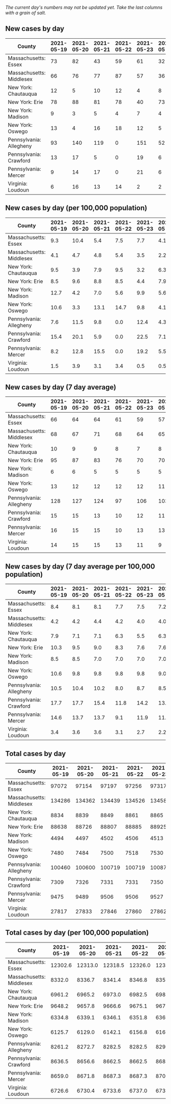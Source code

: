 _The current day's numbers may not be updated yet. Take the last columns with a grain of salt._
## New cases by day

| County | 2021-05-19 | 2021-05-20 | 2021-05-21 | 2021-05-22 | 2021-05-23 | 2021-05-24 | 2021-05-25 |
| --- | --- | --- | --- | --- | --- | --- | --- |
| Massachusetts: Essex | 73 | 82 | 43 | 59 | 61 | 32 | 24 |
| Massachusetts: Middlesex | 66 | 76 | 77 | 87 | 57 | 36 | 38 |
| New York: Chautauqua | 12 | 5 | 10 | 12 | 4 | 8 | 15 |
| New York: Erie | 78 | 88 | 81 | 78 | 40 | 73 | 33 |
| New York: Madison | 9 | 3 | 5 | 4 | 7 | 4 | 2 |
| New York: Oswego | 13 | 4 | 16 | 18 | 12 | 5 | 11 |
| Pennsylvania: Allegheny | 93 | 140 | 119 | 0 | 151 | 52 | 62 |
| Pennsylvania: Crawford | 13 | 17 | 5 | 0 | 19 | 6 | 9 |
| Pennsylvania: Mercer | 9 | 14 | 17 | 0 | 21 | 6 | 17 |
| Virginia: Loudoun | 6 | 16 | 13 | 14 | 2 | 2 | 9 |

## New cases by day (per 100,000 population)

| County | 2021-05-19 | 2021-05-20 | 2021-05-21 | 2021-05-22 | 2021-05-23 | 2021-05-24 | 2021-05-25 |
| --- | --- | --- | --- | --- | --- | --- | --- |
| Massachusetts: Essex | 9.3 | 10.4 | 5.4 | 7.5 | 7.7 | 4.1 | 3.0 |
| Massachusetts: Middlesex | 4.1 | 4.7 | 4.8 | 5.4 | 3.5 | 2.2 | 2.4 |
| New York: Chautauqua | 9.5 | 3.9 | 7.9 | 9.5 | 3.2 | 6.3 | 11.8 |
| New York: Erie | 8.5 | 9.6 | 8.8 | 8.5 | 4.4 | 7.9 | 3.6 |
| New York: Madison | 12.7 | 4.2 | 7.0 | 5.6 | 9.9 | 5.6 | 2.8 |
| New York: Oswego | 10.6 | 3.3 | 13.1 | 14.7 | 9.8 | 4.1 | 9.0 |
| Pennsylvania: Allegheny | 7.6 | 11.5 | 9.8 | 0.0 | 12.4 | 4.3 | 5.1 |
| Pennsylvania: Crawford | 15.4 | 20.1 | 5.9 | 0.0 | 22.5 | 7.1 | 10.6 |
| Pennsylvania: Mercer | 8.2 | 12.8 | 15.5 | 0.0 | 19.2 | 5.5 | 15.5 |
| Virginia: Loudoun | 1.5 | 3.9 | 3.1 | 3.4 | 0.5 | 0.5 | 2.2 |

## New cases by day (7 day average)

| County | 2021-05-19 | 2021-05-20 | 2021-05-21 | 2021-05-22 | 2021-05-23 | 2021-05-24 | 2021-05-25 |
| --- | --- | --- | --- | --- | --- | --- | --- |
| Massachusetts: Essex | 66 | 64 | 64 | 61 | 59 | 57 | 53 |
| Massachusetts: Middlesex | 68 | 67 | 71 | 68 | 64 | 65 | 62 |
| New York: Chautauqua | 10 | 9 | 9 | 8 | 7 | 8 | 9 |
| New York: Erie | 95 | 87 | 83 | 76 | 70 | 70 | 67 |
| New York: Madison | 6 | 6 | 5 | 5 | 5 | 5 | 5 |
| New York: Oswego | 13 | 12 | 12 | 12 | 12 | 11 | 11 |
| Pennsylvania: Allegheny | 128 | 127 | 124 | 97 | 106 | 103 | 88 |
| Pennsylvania: Crawford | 15 | 15 | 13 | 10 | 12 | 11 | 10 |
| Pennsylvania: Mercer | 16 | 15 | 15 | 10 | 13 | 13 | 12 |
| Virginia: Loudoun | 14 | 15 | 15 | 13 | 11 | 9 | 9 |

## New cases by day (7 day average per 100,000 population)

| County | 2021-05-19 | 2021-05-20 | 2021-05-21 | 2021-05-22 | 2021-05-23 | 2021-05-24 | 2021-05-25 |
| --- | --- | --- | --- | --- | --- | --- | --- |
| Massachusetts: Essex | 8.4 | 8.1 | 8.1 | 7.7 | 7.5 | 7.2 | 6.7 |
| Massachusetts: Middlesex | 4.2 | 4.2 | 4.4 | 4.2 | 4.0 | 4.0 | 3.8 |
| New York: Chautauqua | 7.9 | 7.1 | 7.1 | 6.3 | 5.5 | 6.3 | 7.1 |
| New York: Erie | 10.3 | 9.5 | 9.0 | 8.3 | 7.6 | 7.6 | 7.3 |
| New York: Madison | 8.5 | 8.5 | 7.0 | 7.0 | 7.0 | 7.0 | 7.0 |
| New York: Oswego | 10.6 | 9.8 | 9.8 | 9.8 | 9.8 | 9.0 | 9.0 |
| Pennsylvania: Allegheny | 10.5 | 10.4 | 10.2 | 8.0 | 8.7 | 8.5 | 7.2 |
| Pennsylvania: Crawford | 17.7 | 17.7 | 15.4 | 11.8 | 14.2 | 13.0 | 11.8 |
| Pennsylvania: Mercer | 14.6 | 13.7 | 13.7 | 9.1 | 11.9 | 11.9 | 11.0 |
| Virginia: Loudoun | 3.4 | 3.6 | 3.6 | 3.1 | 2.7 | 2.2 | 2.2 |

## Total cases by day

| County | 2021-05-19 | 2021-05-20 | 2021-05-21 | 2021-05-22 | 2021-05-23 | 2021-05-24 | 2021-05-25 |
| --- | --- | --- | --- | --- | --- | --- | --- |
| Massachusetts: Essex | 97072 | 97154 | 97197 | 97256 | 97317 | 97349 | 97373 |
| Massachusetts: Middlesex | 134286 | 134362 | 134439 | 134526 | 134583 | 134619 | 134657 |
| New York: Chautauqua | 8834 | 8839 | 8849 | 8861 | 8865 | 8873 | 8888 |
| New York: Erie | 88638 | 88726 | 88807 | 88885 | 88925 | 88998 | 89031 |
| New York: Madison | 4494 | 4497 | 4502 | 4506 | 4513 | 4517 | 4519 |
| New York: Oswego | 7480 | 7484 | 7500 | 7518 | 7530 | 7535 | 7546 |
| Pennsylvania: Allegheny | 100460 | 100600 | 100719 | 100719 | 100870 | 100922 | 100984 |
| Pennsylvania: Crawford | 7309 | 7326 | 7331 | 7331 | 7350 | 7356 | 7365 |
| Pennsylvania: Mercer | 9475 | 9489 | 9506 | 9506 | 9527 | 9533 | 9550 |
| Virginia: Loudoun | 27817 | 27833 | 27846 | 27860 | 27862 | 27864 | 27873 |

## Total cases by day (per 100,000 population)

| County | 2021-05-19 | 2021-05-20 | 2021-05-21 | 2021-05-22 | 2021-05-23 | 2021-05-24 | 2021-05-25 |
| --- | --- | --- | --- | --- | --- | --- | --- |
| Massachusetts: Essex | 12302.6 | 12313.0 | 12318.5 | 12326.0 | 12333.7 | 12337.7 | 12340.8 |
| Massachusetts: Middlesex | 8332.0 | 8336.7 | 8341.4 | 8346.8 | 8350.4 | 8352.6 | 8355.0 |
| New York: Chautauqua | 6961.2 | 6965.2 | 6973.0 | 6982.5 | 6985.7 | 6992.0 | 7003.8 |
| New York: Erie | 9648.2 | 9657.8 | 9666.6 | 9675.1 | 9679.4 | 9687.4 | 9691.0 |
| New York: Madison | 6334.8 | 6339.1 | 6346.1 | 6351.8 | 6361.6 | 6367.3 | 6370.1 |
| New York: Oswego | 6125.7 | 6129.0 | 6142.1 | 6156.8 | 6166.6 | 6170.7 | 6179.7 |
| Pennsylvania: Allegheny | 8261.2 | 8272.7 | 8282.5 | 8282.5 | 8294.9 | 8299.2 | 8304.3 |
| Pennsylvania: Crawford | 8636.5 | 8656.6 | 8662.5 | 8662.5 | 8685.0 | 8692.1 | 8702.7 |
| Pennsylvania: Mercer | 8659.0 | 8671.8 | 8687.3 | 8687.3 | 8706.5 | 8712.0 | 8727.5 |
| Virginia: Loudoun | 6726.6 | 6730.4 | 6733.6 | 6737.0 | 6737.5 | 6737.9 | 6740.1 |

